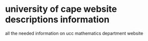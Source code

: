 # university of cape website descriptions information
all the needed information on ucc mathematics department website
